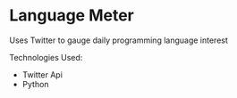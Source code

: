 # Language Meter

Uses Twitter to gauge daily programming language interest

Technologies Used:
- Twitter Api
- Python